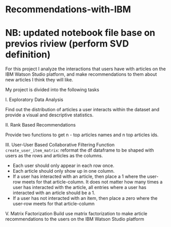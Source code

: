 # Recommendations-with-IBM
# NB: updated notebook file base on previos riview (perform SVD  definition)
For this project I analyze the interactions that users have with articles on the IBM Watson Studio platform, and make recommendations to them about new articles I think they will like. 

My project is divided into the following tasks

I. Exploratory Data Analysis

Find out the distribution of articles a user interacts within the dataset and provide a visual and descriptive statistics.


II. Rank Based Recommendations

Provide two functions to get n - top articles names and n top articles ids.


III. User-User Based Collaborative Filtering
Function `create_user_item_matrix`: reformat the df dataframe to be shaped with users as the rows and articles as the columns. 
* Each user should only appear in each row once.
* Each article should only show up in one column. 
* If a user has interacted with an article, then place a 1 where the user-row meets for that article-column. It does not matter how many times a user has interacted with the article, all entries where a user has interacted with an article should be a 1. 
* If a user has not interacted with an item, then place a zero where the user-row meets for that article-column


V. Matrix Factorization
Build use matrix factorization to make article recommendations to the users on the IBM Watson Studio platform
